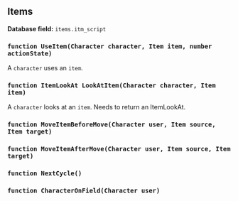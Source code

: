 ## Items

**Database field:** `items.itm_script`

### `function UseItem(Character character, Item item, number actionState)`

A `character` uses an `item`.

### `function ItemLookAt LookAtItem(Character character, Item item)`

A `character` looks at an `item`. Needs to return an ItemLookAt.

### `function MoveItemBeforeMove(Character user, Item source, Item target)`

### `function MoveItemAfterMove(Character user, Item source, Item target)`

### `function NextCycle()`

### `function CharacterOnField(Character user)`

